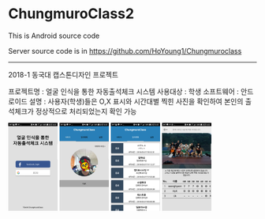 # ChungmuroClass2
This is Android source code


Server source code is in 
https://github.com/HoYoung1/Chungmuroclass

------------------------------------------------------------------------------------------------------------------------------------------
2018-1 동국대 캡스톤디자인 프로젝트

프로젝트명 : 얼굴 인식을 통한 자동출석체크 시스템
사용대상 : 학생
소프트웨어 : 안드로이드
설명 : 사용자(학생)들은 O,X 표시와 시간대별 찍힌 사진을 확인하여 본인의 출석체크가 정상적으로 처리되었는지 확인 가능


<img src="1.png" width ="100" >
<img src="2.png"  width ="100">
<img src="3.png" width ="100" >
<img src="4.png" width ="100">
